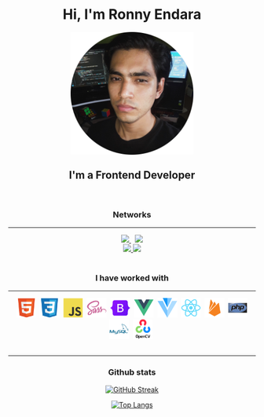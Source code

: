 <div id="header" align="center">
  <h1 align="center">Hi, I'm Ronny Endara</h1>
  <img id="profile" align="center" width="250px" src="assets/GithubProfileCircle.png"/>
</div>

<h2 align="center">I'm a Frontend Developer</h2>
<br>

<div id="social" align="center">
<h3 align="center">Networks</h3>

---

<a href="https://www.linkedin.com/in/ronny-endara">
  <img src="https://img.shields.io/badge/LinkedIn-0077B5?style=for-the-badge&logo=linkedin&logoColor=white"/>
</a>&nbsp;
<a href="https://twitter.com/EndaraRonny">
  <img src="https://img.shields.io/badge/Twitter-1DA1F2?style=for-the-badge&logo=twitter&logoColor=white"/>
</a>

<br>

<a href="https://www.codewars.com/users/Ronny%20Endara" id="codewars-link" title="Codewars">
  <img src="https://img.shields.io/badge/Codewars-B1361E?style=for-the-badge&logo=Codewars&logoColor=white"/>
  <img src="https://www.codewars.com/users/Ronny%20Endara/badges/micro"/>
</a>

</div>

<br>
<div id="technologies">
  <h3 align="center">I have worked with</h3>

---
  <div align="center">
  <img width="40" height="40" src="assets/icons/html.svg" title="HTML" alt="HTML"/>&nbsp;
  <img width="40" height="40" src="assets/icons/css3.svg" title="CSS" alt="CSS"/>&nbsp;
  <img width="40" height="40" src="assets/icons/js.svg" title="JavaScript" alt="JS"/>&nbsp;
  <img width="40" height="40" src="assets/icons/sass.svg" title="Sass" alt="Sass"/>&nbsp;
  <img width="40" height="40" src="assets/icons/bootstrap.svg" title="Bootstrap" alt="Bootstrap"/>&nbsp;
  <img width="40" height="40" src="assets/icons/vue.svg" title="Vue" alt="Vue"/>&nbsp;
  <img width="40" height="40" src="assets/icons/vuetify.svg" title="Vuetify" alt="Vuetify"/>&nbsp;
  <img width="40" height="40" src="assets/icons/react.svg" title="React" alt="React"/>&nbsp;
  <img width="40" height="40" src="assets/icons/firebase.svg" title="Firebase" alt="Firebase"/>&nbsp;
  <img width="40" height="40" src="assets/icons/php.svg" title="php" alt="php"/>
  <img width="40" height="40" src="assets/icons/mysql.svg" title="MySql" alt="MySql"/>&nbsp;
  <img width="40" height="40" src="assets/icons/opencv.svg" title="OpenCV" alt="OpenCV"/>&nbsp;
  </div>
</div>
<br>

---
<div align="center">
<h3>Github stats</h3>

[![GitHub Streak](https://github-readme-streak-stats.herokuapp.com?user=rojaence&theme=dark)](https://git.io/streak-stats)

[![Top Langs](https://github-readme-stats.vercel.app/api/top-langs/?username=anuraghazra&layout=compact&theme=dark)](https://github.com/anuraghazra/github-readme-stats)
</div>
